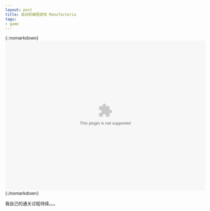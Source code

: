 ```yaml
---
layout: post
title: 自动机编程游戏 Manufactoria
tags:
- game
---
```




{::nomarkdown}
<embed src="http://pleasingfungus.com/Manufactoria/Manufactoria.swf" width="640" height="480" class="manufactoria">
{:/nomarkdown}


我自己的通关过程待续。。。